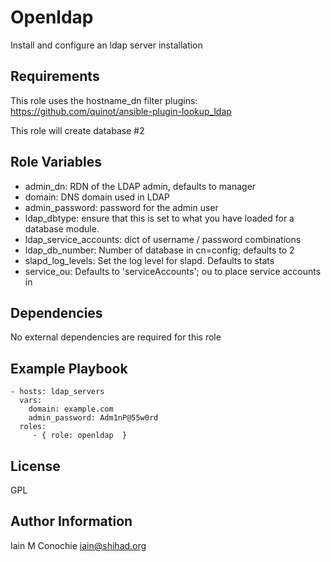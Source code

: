 Openldap
=========

 Install and configure an ldap server installation

Requirements
------------

 This role uses the hostname_dn filter plugins:
 https://github.com/quinot/ansible-plugin-lookup_ldap

 This role will create database #2

Role Variables
--------------

  - admin_dn: RDN of the LDAP admin, defaults to manager
  - domain: DNS domain used in LDAP
  - admin_password: password for the admin user
  - ldap_dbtype: ensure that this is set to what you have loaded for a
    database module.
  - ldap_service_accounts: dict of username / password combinations
  - ldap_db_number: Number of database in cn=config; defaults to 2
  - slapd_log_levels: Set the log level for slapd. Defaults to stats
  - service_ou: Defaults to 'serviceAccounts'; ou to place service accounts in

Dependencies
------------

No external dependencies are required for this role

Example Playbook
----------------

    - hosts: ldap_servers
      vars:
        domain: example.com
        admin_password: Adm1nP@55w0rd
      roles:
         - { role: openldap  }

License
-------

GPL

Author Information
------------------

Iain M Conochie <iain@shihad.org>

